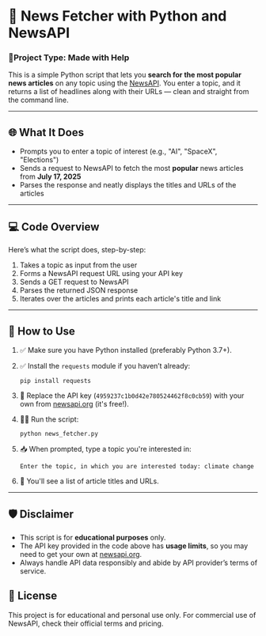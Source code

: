 # 📰 News Fetcher with Python and NewsAPI

### 🤝Project Type: Made with Help

This is a simple Python script that lets you **search for the most popular news articles** on any topic using the [NewsAPI](https://newsapi.org/). You enter a topic, and it returns a list of headlines along with their URLs — clean and straight from the command line.

---

## 🌐 What It Does

- Prompts you to enter a topic of interest (e.g., "AI", "SpaceX", "Elections")  
- Sends a request to NewsAPI to fetch the most **popular** news articles from **July 17, 2025**  
- Parses the response and neatly displays the titles and URLs of the articles  

---

## 💻 Code Overview

Here’s what the script does, step-by-step:

1. Takes a topic as input from the user  
2. Forms a NewsAPI request URL using your API key  
3. Sends a GET request to NewsAPI  
4. Parses the returned JSON response  
5. Iterates over the articles and prints each article's title and link  

---

## 🧠 How to Use

1. ✅ Make sure you have Python installed (preferably Python 3.7+).
2. ✅ Install the `requests` module if you haven’t already:
   ```
   pip install requests
   ```
3. 🧾 Replace the API key (`4959237c1b0d42e780524462f8c0cb59`) with your own from [newsapi.org](https://newsapi.org/register) (it's free!).
4. 🏃‍♀️ Run the script:
   ```
   python news_fetcher.py
   ```

5. 📥 When prompted, type a topic you're interested in:
   ```
   Enter the topic, in which you are interested today: climate change
   ```

6. 📰 You'll see a list of article titles and URLs.

---

## 🛡️ Disclaimer

- This script is for **educational purposes** only.
- The API key provided in the code above has **usage limits**, so you may need to get your own at [newsapi.org](https://newsapi.org).
- Always handle API data responsibly and abide by API provider’s terms of service.

## 📜 License

This project is for educational and personal use only. For commercial use of NewsAPI, check their official terms and pricing.

